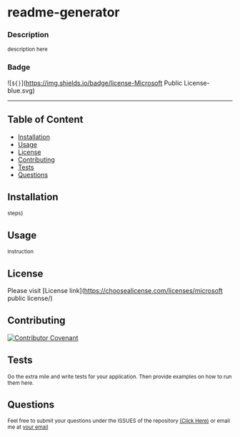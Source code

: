 
# readme-generator 

### Description

<sub>description here</sub>

### Badge
![`${}`](https://img.shields.io/badge/license-Microsoft Public License-blue.svg)
___
## Table of Content
* [Installation](#installation)
* [Usage](#usage)
* [License](#license)
* [Contributing](#contributing)
* [Tests](#tests)
* [Questions](#questions)

## Installation
<sub>steps}</sub>

## Usage
<sub>instruction</sub>

## License
Please visit [License link](https://choosealicense.com/licenses/microsoft public license/)

## Contributing
[![Contributor Covenant](https://img.shields.io/badge/Contributor%20Covenant-2.1-4baaaa.svg)](code_of_conduct.md)

## Tests
<sub>Go the extra mile and write tests for your application. Then provide examples on how to run them here.</sub>

## Questions
<sub>Feel free to submit your questions under the ISSUES of the repository [(Click Here)](https://github.com/username) or email me at [your email](mailto:jabezli1990@gmail.com)</sub>
